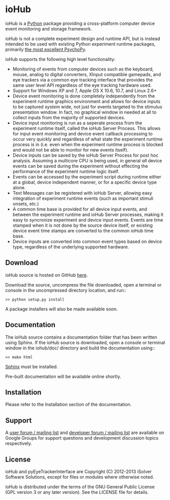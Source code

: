 # ioHub

ioHub is a [Python](http://www.python.org) package providing a cross-platform 
computer device event monitoring and storage framework. 

ioHub is not a complete experiment design and runtime API, but is instead 
intended to be used with existing Python experiment runtime packages,
primarily [the most excellent PsychoPy](http://www.psychopy.org). 

ioHub supports the following high level functionality:

*  Monitoring of events from computer devices such as the keyboard, mouse, analog to digital converters, XInput compatible gamepads, and eye trackers via a common eye tracking interface that provides the same user level API regardless of the eye tracking hardware used.
*  Support for Windows XP and 7, Apple OS X 10.6, 10.7, and Linux 2.6+  
*  Device event monitoring is done completely independently from the experiment runtime graphics environment and allows for device inputs to be captured system wide, not just for events targeted to the stimulus presentation window. In fact, no graphical window in needed at all to collect inputs from the majority of supported devices.
*  Device input monitoring is run as a seperate process from the experiment runtime itself, called the ioHub Server Process. This allows for input event monitoring and device event callback processing to occur very quickly and regardless of what state the experiment runtime process is in (i.e. even when the experiment runtime process is blocked and would not be able to monitor for new events itself).
*  Device inputs can be saved by the ioHub Server Process for post hoc analysis. Assuming a multicore CPU is being used, in general *all* device events can be saved during the experiment without effecting the performance of the experiment runtime logic itself.
*  Events can be accessed by the experiment script during runtime either at a global, device independent manner, or for a specific device type alone. 
*  Text Messages can be registered with ioHub Server, allowing easy integration of experiment runtime events (such as important stimuli onsets, etc.)
*  A common time base is provided for all device input events, and between the experiment runtime and ioHub Server processes, making it easy to syncronize experiment and device input events. Events are time stamped when it is not done by the source device itself, or existing device event time stamps are converted to the common ioHub time base. 
*  Device inputs are converted into common event types based on device type, regardless of the underlying supported hardware. 

    
## Download

ioHub source is hosted on GitHub [here](https://www.github.com/isolver/ioHub/).

Download the source, uncompress the file downloaded, open a terminal or console in the 
uncompressed directory location, and run::

    >> python setup.py install
    
A package installers will also be made available soon.


## Documentation

The ioHub source contains a documentation folder that has been written using Sphinx.
If the ioHub source is downloaded, open a console or terminal window in the
iohub/doc/ directory and build the documentation using::

    >> make html

[Sphinx](http://sphinx-doc.org/#) must be installed.

Pre-built documentation will be available online shortly.


## Installation


Please refer to the Installation section of the documentation.


## Support

A [user forum / mailing list](https://groups.google.com/forum/?hl=en&fromgroups#!forum/iohub-users) 
and [developer forum / mailing list](https://groups.google.com/forum/?hl=en&fromgroups#!forum/iohub-dev)
are available on Google Groups for support questions and development discussion topics respectively.


## License

ioHub and pyEyeTrackerInterface are Copyright (C) 2012-2013 iSolver Software Solutions,
except for files or modules where otherwise noted.

ioHub is distributed under the terms of the GNU General Public License 
(GPL version 3 or any later version). See the LICENSE file for details. 
